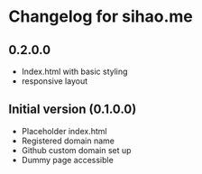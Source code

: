 # Changelog for sihao.me

## 0.2.0.0

- Index.html with basic styling
- responsive layout

## Initial version (0.1.0.0)

- Placeholder index.html
- Registered domain name
- Github custom domain set up
- Dummy page accessible
